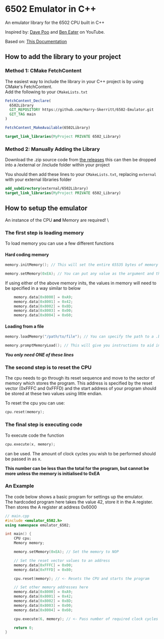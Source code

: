 # 6502 Emulator in C++

An emulator library for the 6502 CPU built in C++

Inspired by: [Dave Poo](https://www.youtube.com/watch?v=qJgsuQoy9bc&list=PLLwK93hM93Z13TRzPx9JqTIn33feefl37&pp=0gcJCV8EOCosWNin)
and [Ben Eater](https://www.youtube.com/playlist?list=PLowKtXNTBypFbtuVMUVXNR0z1mu7dp7eH)
on YouTube.

Based on: [This Documentation](http://www.6502.org/users/obelisk/)

## How to add the library to your project
### Method 1: CMake FetchContent 
The easiest way to include the library in your C++ project is by using CMake's FetchContent.\
Add the following to your `CMakeLists.txt`
```cmake
FetchContent_Declare(
  6502Library
  GIT_REPOSITORY https://github.com/Harry-Skerritt/6502-Emulator.git
  GIT_TAG main
)

FetchContent_MakeAvailable(6502Library)

target_link_libraries(MyProject PRIVATE 6502_Library)
```

### Method 2: Manually Adding the Library
Download the .zip source code from [the releases]()
this can then be dropped into a /external or /include folder within your project

You should then add these lines to your `CMakeLists.txt`, replacing `external` with your external libraries folder
```cmake
add_subdirectory(external/6502Library)
target_link_libraries(MyProject PRIVATE 6502_Library)
```

## How to setup the emulator
An instance of the CPU **and** Memory are required! \

### The first step is loading memory
To load memory you can use a few different functions

#### Hard coding memory
```c++
memory.initMemory(); // This will set the entire 65535 bytes of memory to 0x00
```

```c++
memory.setMemory(0xEA); // You can put any value as the argument and the entire 65535 bytes of memory will be set to that value
```

If using either of the above memory inits, the values in memory will need to be specified in a way similar to below
```c++
    memory.data[0x8000] = 0xA9;
    memory.data[0x8001] = 0x42;
    memory.data[0x8002] = 0x8D;
    memory.data[0x8003] = 0x00;
    memory.data[0x8004] = 0x60;
```


#### Loading from a file
```c++
memory.loadMemory("/path/to/file"); // You can specify the path to a .bin file which will be loaded into memory
```

```c++
memory.promptMemoryLoad(); // This will give you instructions to aid in memory setting within the console
```
***You only need ONE of these lines***


### The second step is to reset the CPU
The cpu needs to go through its reset sequence and move to the sector of memory which stores the program. 
This address is specified by the reset vector (0xFFFC and 0xFFFD) and the start address of your program should be stored at these two values using little endian.

To reset the cpu you can use:
``` c++
cpu.reset(memory);
```

### The final step is executing code
To execute code the function
```c++
cpu.execute(x, memory);
```
can be used.
The amount of clock cycles you wish to be performed should be passed in as x.

**This number can be less than the total for the program, but cannot be more unless the memory is initialised to 0xEA**


### An Example
The code below shows a basic program for settings up the emulator. \
The hardcoded program here takes the value 42, store it in the A register. Then stores the A register at address 0x6000

```c++
// main.cpp
#include <emulator_6502.h>
using namespace emulator_6502;

int main() {
    CPU cpu;
    Memory memory;

    memory.setMemory(0xEA); // Set the memory to NOP

    // Set the reset vector values to an address
    memory.data[0xFFFC] = 0x00;
    memory.data[0xFFFD] = 0x80;

    cpu.reset(memory); // <- Resets the CPU and starts the program

    // Set other memory addresses here
    memory.data[0x8000] = 0xA9;
    memory.data[0x8001] = 0x42;
    memory.data[0x8002] = 0x8D;
    memory.data[0x8003] = 0x00;
    memory.data[0x8004] = 0x60;

    cpu.execute(6, memory); // <- Pass number of required clock cycles (6 here)

    return 0;
}